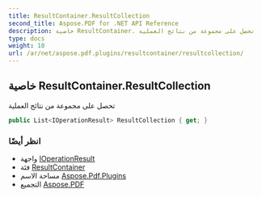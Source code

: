 ```yaml
---
title: ResultContainer.ResultCollection
second_title: Aspose.PDF for .NET API Reference
description: خاصية ResultContainer. تحصل على مجموعة من نتائج العملية
type: docs
weight: 10
url: /ar/net/aspose.pdf.plugins/resultcontainer/resultcollection/
---
```

## خاصية ResultContainer.ResultCollection

تحصل على مجموعة من نتائج العملية

```csharp
public List<IOperationResult> ResultCollection { get; }
```

### انظر أيضًا

* واجهة [IOperationResult](../../ioperationresult/)
* فئة [ResultContainer](../)
* مساحة الاسم [Aspose.Pdf.Plugins](../../../aspose.pdf.plugins/)
* التجميع [Aspose.PDF](../../../)
